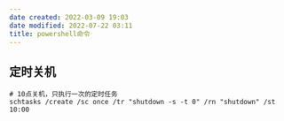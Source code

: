 ```yaml
---
date created: 2022-03-09 19:03
date modified: 2022-07-22 03:11
title: powershell命令
---
```


## 定时关机

```shell
# 10点关机，只执行一次的定时任务
schtasks /create /sc once /tr "shutdown -s -t 0" /rn "shutdown" /st 10:00
```